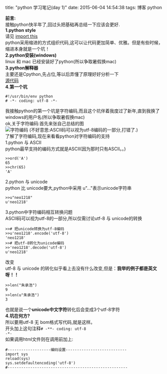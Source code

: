title: "python 学习笔记(day 1)"
date: 2015-06-04 14:54:38
tags: 博客 python

<strong>前言:</strong><br/>
接触python快半年了,回过头把基础再总结一下应该会更好.<br/>
<strong>1.python style</strong><br/>
请见 <a href="http://neo1218.github.io/2015/05/25/post24-md/">import this</a><br/>
python采用缩进的方式组织代码,这可以让代码更加简单、优雅。但是有些时候，缩进本身就是一个坑！<br/>
<strong>2.python安装(windows)</strong><br/>
linux 和 mac 已经安装好了python(所以争取暑假换mac)<br/>
<strong>3.python解释器</strong><br/>
主要还是Cpython,先占位,等以后弄懂了原理好好分析一下<br/>
<a href="https://github.com/python/cpython">源代码</a><br/>
<strong>4.第一个坑</strong><br/>
		
	#!/usr/bin/env python
	# -*- coding: utf-8 -*-
我接触python的第一个坑是字符编码,而且这个坑伴着我度过了新年,直到我换了windows的用户名(所以争取暑假换mac)<br/>
ok,关于字符编码:首先来张自己总结的图<br/>
![字符编码](http://7xj431.com1.z0.glb.clouddn.com/pic.png)
(不好意思:ASCII码可以视为utf-8编码的一部分,打错了.)<br/>
了解了字符编码,现在来看看python对字符编码的支持<br/>
1.python 与 ASCII<br/>
python最早支持的编码方式就是ASCII(因为那时只有ASCII。。)<br/>

	>>ord('A')
	65
	>>chr(65)
	'A'
2.python 与 unicode<br/>
python 比 unicode要大,python中采用 u"..."表示unicode字符串<br/>
	
	>>u"neo1218"
	u'neo1218'

3.python中字符编码相互转换问题<br/>
ASCII码可以视为utf-8的一部分,所以仅需讨论utf-8 与 unicode的转换<br/>

	>># 把unicode转换为utf-8编码
	>>u'neo1218'.encode('utf-8')
	'neo1218'
	>># 把utf-8转化为unicode编码
	>>'neo1218'.decode('utf-8')
	u'neo1218'
改变<br/>
utf-8 与 unicode 的转化似乎看上去没有什么改变,但是：<strong>我举的例子都是英文呀！！</strong>
	
	>>len("朱承浩")
	9
	>>len(u"朱承浩")
	3
也就是说一个<strong>unicode中文字符</strong>转化后会变成3个utf-8字符<br/>
<strong>4.坑在何方?<br/></strong>
所以要用utf-8 无 bom格式写代码,就是这样。<br/>
开头加上这句注释<code># -**- coding: utf-8 -*-</code><br/>
如果调用html文件则在调用前加上:

	#-------------------编码设置---------------------------
	import sys
	reload(sys)
	sys.setdefaultencoding('utf-8')
	#-----------------------------------------------------
